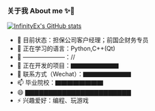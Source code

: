 ### 关于我 About me ✨👋


[![InfinityEx's GitHub stats](https://github-readme-stats.vercel.app/api?username=InfinityEx)](https://github.com/InfinityEx/InfinityEx)

- 🔭 目前状态：担保公司客户经理；前国企财务专员
- 🌱 正在学习的语言：Python,C++(Qt)
- 👯 ———————：//
- 🤔 正在开发的项目：▇▇▇▇▇▇▇▇
- 💬 联系方式（Wechat）：▇▇▇▇▇▇▇▇
- 📫 毕业院校：▇▇▇▇▇▇▇▇
- 😄 ▇▇▇▇▇▇▇▇▇▇▇▇▇▇▇▇▇▇▇▇▇▇▇
- ⚡ 兴趣爱好：编程、玩游戏
<!--**InfinityEx/InfinityEx** is a ✨ _special_ ✨ repository because its `README.md` (this file) appears on your GitHub profile.-->
